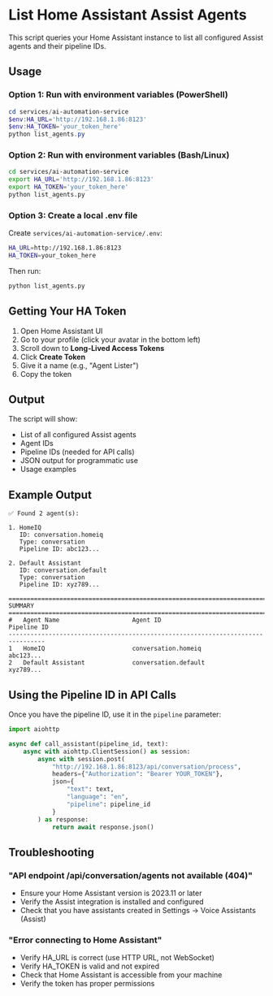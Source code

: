 # List Home Assistant Assist Agents

This script queries your Home Assistant instance to list all configured Assist agents and their pipeline IDs.

## Usage

### Option 1: Run with environment variables (PowerShell)

```powershell
cd services/ai-automation-service
$env:HA_URL='http://192.168.1.86:8123'
$env:HA_TOKEN='your_token_here'
python list_agents.py
```

### Option 2: Run with environment variables (Bash/Linux)

```bash
cd services/ai-automation-service
export HA_URL='http://192.168.1.86:8123'
export HA_TOKEN='your_token_here'
python list_agents.py
```

### Option 3: Create a local .env file

Create `services/ai-automation-service/.env`:

```bash
HA_URL=http://192.168.1.86:8123
HA_TOKEN=your_token_here
```

Then run:
```bash
python list_agents.py
```

## Getting Your HA Token

1. Open Home Assistant UI
2. Go to your profile (click your avatar in the bottom left)
3. Scroll down to **Long-Lived Access Tokens**
4. Click **Create Token**
5. Give it a name (e.g., "Agent Lister")
6. Copy the token

## Output

The script will show:
- List of all configured Assist agents
- Agent IDs
- Pipeline IDs (needed for API calls)
- JSON output for programmatic use
- Usage examples

## Example Output

```
✅ Found 2 agent(s):

1. HomeIQ
   ID: conversation.homeiq
   Type: conversation
   Pipeline ID: abc123...

2. Default Assistant
   ID: conversation.default
   Type: conversation
   Pipeline ID: xyz789...

================================================================================
SUMMARY
================================================================================
#   Agent Name                    Agent ID                            Pipeline ID
--------------------------------------------------------------------------------
1   HomeIQ                        conversation.homeiq                  abc123...
2   Default Assistant             conversation.default                 xyz789...
```

## Using the Pipeline ID in API Calls

Once you have the pipeline ID, use it in the `pipeline` parameter:

```python
import aiohttp

async def call_assistant(pipeline_id, text):
    async with aiohttp.ClientSession() as session:
        async with session.post(
            "http://192.168.1.86:8123/api/conversation/process",
            headers={"Authorization": "Bearer YOUR_TOKEN"},
            json={
                "text": text,
                "language": "en",
                "pipeline": pipeline_id
            }
        ) as response:
            return await response.json()
```

## Troubleshooting

### "API endpoint /api/conversation/agents not available (404)"
- Ensure your Home Assistant version is 2023.11 or later
- Verify the Assist integration is installed and configured
- Check that you have assistants created in Settings → Voice Assistants (Assist)

### "Error connecting to Home Assistant"
- Verify HA_URL is correct (use HTTP URL, not WebSocket)
- Verify HA_TOKEN is valid and not expired
- Check that Home Assistant is accessible from your machine
- Verify the token has proper permissions






